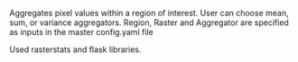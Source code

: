 Aggregates pixel values within a region of interest. User can choose mean, sum, or variance aggregators. Region, Raster and Aggregator are specified as inputs in the master config.yaml file

Used rasterstats and flask libraries.


